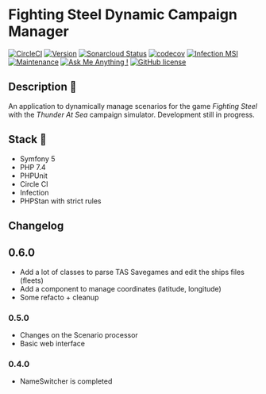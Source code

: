 # Fighting Steel Dynamic Campaign Manager

[![CircleCI](https://circleci.com/gh/ecourtial/Fighting-Steel-Dynamic-Campaign-Manager/tree/master.svg?style=svg)](https://circleci.com/gh/ecourtial/Fighting-Steel-Dynamic-Campaign-Manager/tree/master)
[![Version](https://img.shields.io/github/v/release/ecourtial/Fighting-Steel-Dynamic-Campaign-Manager)](https://circleci.com/gh/ecourtial/Fighting-Steel-Dynamic-Campaign-Manager/tree/master)
[![Sonarcloud Status](https://sonarcloud.io/api/project_badges/measure?project=ecourtial_Fighting-Steel-Dynamic-Campaign-Manager&metric=alert_status)](https://sonarcloud.io/dashboard?id=ecourtial_Fighting-Steel-Dynamic-Campaign-Manager)
[![codecov](https://codecov.io/gh/ecourtial/Fighting-Steel-Dynamic-Campaign-Manager/branch/master/graph/badge.svg)](https://codecov.io/gh/ecourtial/Fighting-Steel-Dynamic-Campaign-Manager)
[![Infection MSI](https://badge.stryker-mutator.io/github.com/ecourtial/Fighting-Steel-Dynamic-Campaign-Manager/master)](https://infection.github.io)
[![Maintenance](https://img.shields.io/badge/Maintained%3F-yes-green.svg)](https://GitHub.com/ecourtial/Fighting-Steel-Dynamic-Campaign-Manager/graphs/commit-activity)
[![Ask Me Anything !](https://img.shields.io/badge/Ask%20me-anything-1abc9c.svg)](https://GitHub.com/ecourtial/Fighting-Steel-Dynamic-Campaign-Manager)
[![GitHub license](https://img.shields.io/github/license/ecourtial/Fighting-Steel-Dynamic-Campaign-Manager)](https://github.com/ecourtial/Fighting-Steel-Dynamic-Campaign-Manager/blob/master/LICENSE)


## Description :notebook:

An application to dynamically manage scenarios for the game _Fighting Steel_ with the _Thunder At Sea_ campaign simulator.
Development still in progress.

## Stack :light_rail:

* Symfony 5
* PHP 7.4
* PHPUnit
* Circle CI
* Infection
* PHPStan with strict rules

## Changelog

## 0.6.0
* Add a lot of classes to parse TAS Savegames and edit the ships files (fleets)
* Add a component to manage coordinates (latitude, longitude)
* Some refacto + cleanup

### 0.5.0
* Changes on the Scenario processor
* Basic web interface

### 0.4.0
* NameSwitcher is completed
